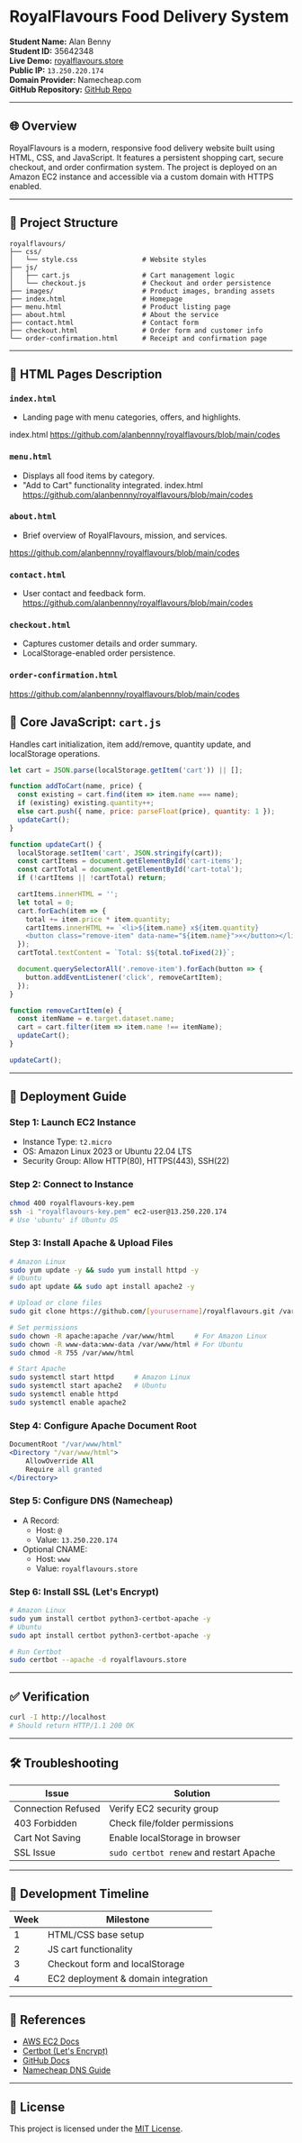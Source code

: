 
# RoyalFlavours Food Delivery System

**Student Name:** Alan Benny  
**Student ID:** 35642348  
**Live Demo:** [royalflavours.store](https://royalflavours.store)  
**Public IP:** `13.250.220.174`  
**Domain Provider:** Namecheap.com  
**GitHub Repository:** [GitHub Repo](https://github.com/alanbennny/royalflavours)

---

## 🌐 Overview

RoyalFlavours is a modern, responsive food delivery website built using HTML, CSS, and JavaScript. It features a persistent shopping cart, secure checkout, and order confirmation system. The project is deployed on an Amazon EC2 instance and accessible via a custom domain with HTTPS enabled.

---

## 📁 Project Structure

```
royalflavours/
├── css/
│   └── style.css                # Website styles
├── js/
│   ├── cart.js                  # Cart management logic
│   └── checkout.js              # Checkout and order persistence
├── images/                      # Product images, branding assets
├── index.html                   # Homepage
├── menu.html                    # Product listing page
├── about.html                   # About the service
├── contact.html                 # Contact form
├── checkout.html                # Order form and customer info
└── order-confirmation.html      # Receipt and confirmation page
```

---

## 📄 HTML Pages Description

### `index.html`
- Landing page with menu categories, offers, and highlights.

index.html
https://github.com/alanbennny/royalflavours/blob/main/codes

### `menu.html`
- Displays all food items by category.
- "Add to Cart" functionality integrated.
  index.html
https://github.com/alanbennny/royalflavours/blob/main/codes

### `about.html`
- Brief overview of RoyalFlavours, mission, and services.

https://github.com/alanbennny/royalflavours/blob/main/codes
### `contact.html`
- User contact and feedback form.
https://github.com/alanbennny/royalflavours/blob/main/codes
### `checkout.html`
- Captures customer details and order summary.
- LocalStorage-enabled order persistence.

### `order-confirmation.html`
https://github.com/alanbennny/royalflavours/blob/main/codes
## 🛒 Core JavaScript: `cart.js`

Handles cart initialization, item add/remove, quantity update, and localStorage operations.

```javascript
let cart = JSON.parse(localStorage.getItem('cart')) || [];

function addToCart(name, price) {
  const existing = cart.find(item => item.name === name);
  if (existing) existing.quantity++;
  else cart.push({ name, price: parseFloat(price), quantity: 1 });
  updateCart();
}

function updateCart() {
  localStorage.setItem('cart', JSON.stringify(cart));
  const cartItems = document.getElementById('cart-items');
  const cartTotal = document.getElementById('cart-total');
  if (!cartItems || !cartTotal) return;

  cartItems.innerHTML = '';
  let total = 0;
  cart.forEach(item => {
    total += item.price * item.quantity;
    cartItems.innerHTML += `<li>${item.name} x${item.quantity} 
    <button class="remove-item" data-name="${item.name}">×</button></li>`;
  });
  cartTotal.textContent = `Total: $${total.toFixed(2)}`;

  document.querySelectorAll('.remove-item').forEach(button => {
    button.addEventListener('click', removeCartItem);
  });
}

function removeCartItem(e) {
  const itemName = e.target.dataset.name;
  cart = cart.filter(item => item.name !== itemName);
  updateCart();
}

updateCart();
```

---

## 🚀 Deployment Guide

### Step 1: Launch EC2 Instance
- Instance Type: `t2.micro`
- OS: Amazon Linux 2023 or Ubuntu 22.04 LTS
- Security Group: Allow HTTP(80), HTTPS(443), SSH(22)

### Step 2: Connect to Instance
```bash
chmod 400 royalflavours-key.pem
ssh -i "royalflavours-key.pem" ec2-user@13.250.220.174
# Use 'ubuntu' if Ubuntu OS
```

### Step 3: Install Apache & Upload Files
```bash
# Amazon Linux
sudo yum update -y && sudo yum install httpd -y
# Ubuntu
sudo apt update && sudo apt install apache2 -y

# Upload or clone files
sudo git clone https://github.com/[yourusername]/royalflavours.git /var/www/html/

# Set permissions
sudo chown -R apache:apache /var/www/html     # For Amazon Linux
sudo chown -R www-data:www-data /var/www/html # For Ubuntu
sudo chmod -R 755 /var/www/html

# Start Apache
sudo systemctl start httpd     # Amazon Linux
sudo systemctl start apache2   # Ubuntu
sudo systemctl enable httpd
sudo systemctl enable apache2
```

### Step 4: Configure Apache Document Root
```apache
DocumentRoot "/var/www/html"
<Directory "/var/www/html">
    AllowOverride All
    Require all granted
</Directory>
```

### Step 5: Configure DNS (Namecheap)
- A Record:
  - Host: `@`
  - Value: `13.250.220.174`
- Optional CNAME:
  - Host: `www`
  - Value: `royalflavours.store`

### Step 6: Install SSL (Let's Encrypt)
```bash
# Amazon Linux
sudo yum install certbot python3-certbot-apache -y
# Ubuntu
sudo apt install certbot python3-certbot-apache -y

# Run Certbot
sudo certbot --apache -d royalflavours.store
```

---

## ✅ Verification

```bash
curl -I http://localhost
# Should return HTTP/1.1 200 OK
```

---

## 🛠 Troubleshooting

| Issue | Solution |
|-------|----------|
| Connection Refused | Verify EC2 security group |
| 403 Forbidden | Check file/folder permissions |
| Cart Not Saving | Enable localStorage in browser |
| SSL Issue | `sudo certbot renew` and restart Apache |

---

## 📅 Development Timeline

| Week | Milestone |
|------|-----------|
| 1    | HTML/CSS base setup |
| 2    | JS cart functionality |
| 3    | Checkout form and localStorage |
| 4    | EC2 deployment & domain integration |

---


## 🔗 References

- [AWS EC2 Docs](https://docs.aws.amazon.com/AWSEC2/latest/UserGuide/)
- [Certbot (Let's Encrypt)](https://certbot.eff.org/)
- [GitHub Docs](https://docs.github.com/)
- [Namecheap DNS Guide](https://www.namecheap.com/support/knowledgebase/article.aspx/319/2237/how-can-i-set-up-an-a-address-record-for-my-domain/)

---

## 📜 License

This project is licensed under the [MIT License](LICENSE).

